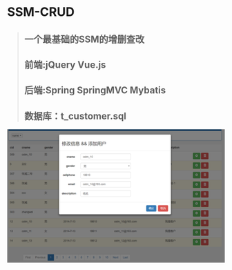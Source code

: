 # SSM-CRUD
>## 一个最基础的SSM的增删查改
>## 前端:jQuery Vue.js
>## 后端:Spring SpringMVC Mybatis
>## 数据库：t_customer.sql
![演示](pic/demo1.png)
